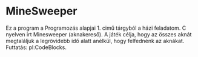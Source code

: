 # MineSweeper
Ez a program a Programozás alapjai 1. cimű tárgyból a házi feladatom. C nyelven irt Minesweeper (aknakereső). A játék célja, hogy az összes aknát megtaláljuk a legrövidebb idő alatt anélkül, hogy felfednénk az aknákat. Futtatás: pl:CodeBlocks.
